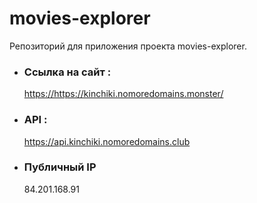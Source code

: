 # movies-explorer
Репозиторий для приложения проекта movies-explorer.

- ### Ссылка на сайт :
  <https://https://kinchiki.nomoredomains.monster/>

- ### API :
  <https://api.kinchiki.nomoredomains.club>

- ### Публичный IP
  84.201.168.91